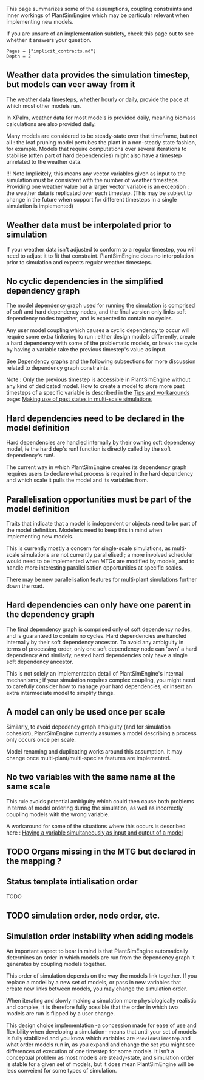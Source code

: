 This page summarizes some of the assumptions, coupling constraints and inner workings of PlantSimEngine which may be particular relevant when implementing new models.

If you are unsure of an implementation subtlety, check this page out to see whether it answers your question.

```@contents
Pages = ["implicit_contracts.md"]
Depth = 2
```

## Weather data provides the simulation timestep, but models can veer away from it

The weather data timesteps, whether hourly or daily, provide the pace at which most other models run.

In XPalm, weather data for most models is provided daily, meaning biomass calculations are also provided daily. 

Many models are considered to be steady-state over that timeframe, but not all : the leaf pruning model pertubes the plant in a non-steady state fashion, for example. Models that require computations over several iterations to stabilise (often part of hard dependencies) might also have a timestep unrelated to the weather data.

!!! Note
    Implicitely, this means any vector variables given as input to the simulation must be consistent with the number of weather timesteps. Providing one weather value but a larger vector variable is an exception : the weather data is replicated over each timestep. (This may be subject to change in the future when support for different timesteps in a single simulation is implemented)

## Weather data must be interpolated prior to simulation

If your weather data isn't adjusted to conform to a regular timestep, you will need to adjust it to fit that constraint. PlantSimEngine does no interpolation prior to simulation and expects regular weather timesteps.

## No cyclic dependencies in the simplified dependency graph

The model dependency graph used for running the simulation is comprised of soft and hard dependency nodes, and the final version only links soft dependency nodes together, and is expected to contain no cycles.

Any user model coupling which causes a cyclic dependency to occur will require some extra tinkering to run : either design models differently, create a hard dependency with some of the problematic models, or break the cycle by having a variable take the previous timestep's value as input.

See [Dependency graphs](@ref) and the following subsections for more discussion related to dependency graph constraints.

Note : Only the previous timestep is accessible in PlantSimEngine without any kind of dedicated model. How to create a model to store more past timesteps of a specific variable is described in the [Tips and workarounds](@ref) page: [Making use of past states in multi-scale simulations](@ref)

## Hard dependencies need to be declared in the model definition

Hard dependencies are handled internally by their owning soft dependency model, ie the hard dep's run! function is directly called by the soft dependency's run!.

The current way in which PlantSimEngine creates its dependency graph requires users to declare what process is required in the hard dependency and which scale it pulls the model and its variables from.

## Parallelisation opportunities must be part of the model definition

Traits that indicate that a model is independent or objects need to be part of the model definition. Modelers need to keep this in mind when implementing new models.

This is currently mostly a concern for single-scale simulations, as multi-scale simulations are not currently parallelised ; a more involved scheduler would need to be implemented when MTGs are modified by models, and to handle more interesting parallelisation opportunities at specific scales. 

There may be new parallelisation features for multi-plant simulations further down the road.

## Hard dependencies can only have one parent in the dependency graph

The final dependency graph is comprised only of soft dependency nodes, and is guaranteed to contain no cycles. Hard dependencies are handled internally by their soft dependency ancestor. To avoid any ambiguity in terms of processing order, only one soft dependency node can 'own' a hard dependency And similarly, nested hard dependencies only have a single soft dependency ancestor.

This is not solely an implementation detail of PlantSimEngine's internal mechanisms ; if your simulation requires complex coupling, you might need to carefully consider how to manage your hard dependencies, or insert an extra intermediate model to simplify things.

## A model can only be used once per scale

Similarly, to avoid depedency graph ambiguity (and for simulation cohesion), PlantSimEngine currently assumes a model describing a process only occurs once per scale.

Model renaming and duplicating works around this assumption. It may change once multi-plant/multi-species features are implemented.

## No two variables with the same name at the same scale

This rule avoids potential ambiguity which could then cause both problems in terms of model ordering during the simulation, as well as incorrectly coupling models with the wrong variable.

A workaround for some of the situations where this occurs is described here : [Having a variable simultaneously as input and output of a model](@ref)

## TODO Organs missing in the MTG but declared in the mapping ?

## Status template intialisation order 
TODO 

## TODO simulation order, node order, etc.

## Simulation order instability when adding models

An important aspect to bear in mind is that PlantSimEngine automatically determines an order in which models are run from the dependency graph it generates by coupling models together. 

This order of simulation depends on the way the models link together. If you replace a model by a new set of models, or pass in new variables that create new links between models, you may change the simulation order.

When iterating and slowly making a simulation more physiologically realistic and complex, it is therefore fully possible that the order in which two models are run is flipped by a user change. 

This design choice implementation -a concession made for ease of use and flexibility when developing a simulation- means that until your set of models is fully stabilized and you know which variables are `PreviousTimestep` and what order models run in, as you expand and change the set you might see differences of execution of one timestep for some models. It isn't a conceptual problem as most models are steady-state, and simulation order is stable for a given set of models, but it does mean PlantSimEngine will be less conveient for some types of simulation.